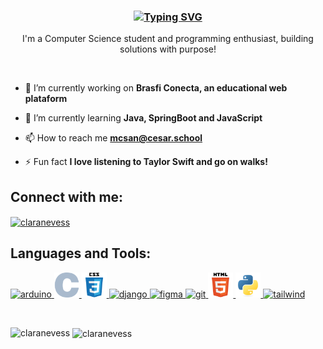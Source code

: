 <h3 align="center">
<a href="https://git.io/typing-svg"><img src="https://readme-typing-svg.demolab.com?font=Fira+Code&size=34&duration=4000&pause=1000&color=8C1FF7&center=true&width=940&height=60&lines=Hi!+I'm+Clara+Neves+%F0%9F%98%8A" alt="Typing SVG" /></a></h3>
<p align="center">I'm a Computer Science student and programming enthusiast, building solutions with purpose!</p>

<br>

- 🔭 I’m currently working on **Brasfi Conecta, an educational web plataform**

- 🌱 I’m currently learning **Java, SpringBoot and JavaScript**

- 📫 How to reach me **mcsan@cesar.school**

- ⚡ Fun fact **I love listening to Taylor Swift and go on walks!**

<h2 align="left">Connect with me:</h2>
<p align="left">
<a href="https://linkedin.com/in/claranevess" target="blank"><img align="center" src="https://raw.githubusercontent.com/rahuldkjain/github-profile-readme-generator/master/src/images/icons/Social/linked-in-alt.svg" alt="claranevess" height="30" width="40" /></a>
</p>

<h2 align="left">Languages and Tools:</h2>
<p align="left"> <a href="https://www.arduino.cc/" target="_blank" rel="noreferrer"> <img src="https://cdn.worldvectorlogo.com/logos/arduino-1.svg" alt="arduino" width="40" height="40"/> </a> <a href="https://www.cprogramming.com/" target="_blank" rel="noreferrer"> <img src="https://raw.githubusercontent.com/devicons/devicon/master/icons/c/c-original.svg" alt="c" width="40" height="40"/> </a> <a href="https://www.w3schools.com/css/" target="_blank" rel="noreferrer"> <img src="https://raw.githubusercontent.com/devicons/devicon/master/icons/css3/css3-original-wordmark.svg" alt="css3" width="40" height="40"/> </a> <a href="https://www.djangoproject.com/" target="_blank" rel="noreferrer"> <img src="https://cdn.worldvectorlogo.com/logos/django.svg" alt="django" width="40" height="40"/> </a> <a href="https://www.figma.com/" target="_blank" rel="noreferrer"> <img src="https://www.vectorlogo.zone/logos/figma/figma-icon.svg" alt="figma" width="40" height="40"/> </a> <a href="https://git-scm.com/" target="_blank" rel="noreferrer"> <img src="https://www.vectorlogo.zone/logos/git-scm/git-scm-icon.svg" alt="git" width="40" height="40"/> </a> <a href="https://www.w3.org/html/" target="_blank" rel="noreferrer"> <img src="https://raw.githubusercontent.com/devicons/devicon/master/icons/html5/html5-original-wordmark.svg" alt="html5" width="40" height="40"/> </a> <a href="https://www.python.org" target="_blank" rel="noreferrer"> <img src="https://raw.githubusercontent.com/devicons/devicon/master/icons/python/python-original.svg" alt="python" width="40" height="40"/> </a> <a href="https://tailwindcss.com/" target="_blank" rel="noreferrer"> <img src="https://www.vectorlogo.zone/logos/tailwindcss/tailwindcss-icon.svg" alt="tailwind" width="40" height="40"/> </a> </p>
<br>
<p><img align="left" src="https://github-readme-stats.vercel.app/api/top-langs?username=claranevess&show_icons=true&locale=en&layout=compact" alt="claranevess" /></p>
<p>&nbsp;<img align="center" src="https://github-readme-stats.vercel.app/api?username=claranevess&show_icons=true&locale=en" alt="claranevess" /></p>

